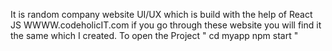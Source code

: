 It is random company website UI/UX which is build with the help of React JS
WWWW.codeholicIT.com if you go through these website you will find it the same which I created.
To open the Project 
" cd myapp
  npm start "
